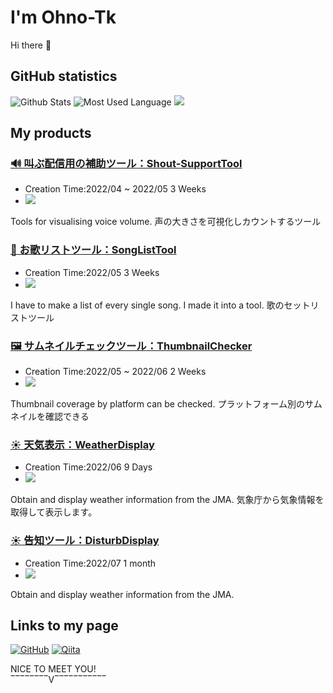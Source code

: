 # I'm Ohno-Tk
Hi there 👋

## GitHub statistics

![Github Stats](https://github-readme-stats.vercel.app/api?username=Ohno-Tk&count_private=true&show_icons=true&theme=dark)
![Most Used Language](https://github-readme-stats.vercel.app/api/top-langs/?username=Ohno-Tk&hide=html&layout=compact&theme=dark)
![](https://github-profile-summary-cards.vercel.app/api/cards/profile-details?username=Ohno-Tk&theme=monokai)

## My products
### [**🔊 叫ぶ配信用の補助ツール**：Shout-SupportTool](https://github.com/Ohno-Tk/Unity_Shout-SupportTool)
- Creation Time:2022/04 ~ 2022/05 3 Weeks
- <img src="https://img.shields.io/badge/-Unity-000000.svg?logo=unity&style=plastic">

Tools for visualising voice volume.
声の大きさを可視化しカウントするツール

### [**🎵 お歌リストツール**：SongListTool](https://github.com/Ohno-Tk/Tool_SongList)
- Creation Time:2022/05 3 Weeks
- <img src="https://img.shields.io/badge/-Web_app-303">

I have to make a list of every single song. I made it into a tool.
歌のセットリストツール

### [**🖼️ サムネイルチェックツール**：ThumbnailChecker](https://github.com/Ohno-Tk/Tool_ThumbnailChecker)
- Creation Time:2022/05 ~ 2022/06 2 Weeks
- <img src="https://img.shields.io/badge/-Web_app-303">

Thumbnail coverage by platform can be checked.
プラットフォーム別のサムネイルを確認できる

### [**☀ 天気表示**：WeatherDisplay](https://github.com/Ohno-Tk/Tool_WeatherDisplay)
- Creation Time:2022/06 9 Days
- <img src="https://img.shields.io/badge/-Web_app-303">

Obtain and display weather information from the JMA.
気象庁から気象情報を取得して表示します。

### [**☀ 告知ツール**：DisturbDisplay](https://github.com/Ohno-Tk/Unity_Tool_DisturbDisplay)
- Creation Time:2022/07 1 month
- <img src="https://img.shields.io/badge/-Unity-000000.svg?logo=unity&style=plastic">

Obtain and display weather information from the JMA.

## Links to my page
[![GitHub](https://img.shields.io/badge/-Here!-000?color=FFF&logo=github&logoColor=181717&style=flat)](https://github.com/Ohno-Tk)
[![Qiita](https://img.shields.io/badge/-ohno--Tk-000?logo=qiita)](https://qiita.com/ohno-Tk)

NICE TO MEET YOU!  
‾‾‾‾‾‾‾‾V‾‾‾‾‾‾‾‾‾‾‾
